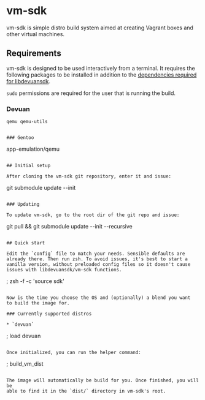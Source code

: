 vm-sdk
======

vm-sdk is simple distro build system aimed at creating Vagrant boxes
and other virtual machines.

## Requirements

vm-sdk is designed to be used interactively from a terminal.
It requires the following packages to be installed in addition to the
[dependencies required for libdevuansdk](https://github.com/parazyd/libdevuansdk/blob/master/README.md#requirements).

`sudo` permissions are required for the user that is running the build.

### Devuan

```
qemu qemu-utils


### Gentoo

```
app-emulation/qemu
```

## Initial setup

After cloning the vm-sdk git repository, enter it and issue:

```
git submodule update --init
```

### Updating

To update vm-sdk, go to the root dir of the git repo and issue:

```
git pull && git submodule update --init --recursive
```

## Quick start

Edit the `config` file to match your needs. Sensible defaults are
already there. Then run zsh. To avoid issues, it's best to start a
vanilla version, without preloaded config files so it doesn't cause
issues with libdevuansdk/vm-sdk functions.

```
; zsh -f -c 'source sdk'
```

Now is the time you choose the OS and (optionally) a blend you want
to build the image for.

### Currently supported distros

* `devuan`

```
; load devuan
```

Once initialized, you can run the helper command:

```
; build_vm_dist
```

The image will automatically be build for you. Once finished, you will be
able to find it in the `dist/` directory in vm-sdk's root.
